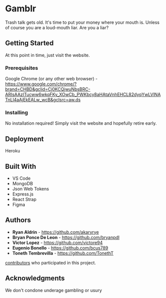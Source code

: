 # Gamblr

Trash talk gets old. It's time to put your money where your mouth is. Unless of course you are a loud-mouth liar. Are you a liar?

## Getting Started

At this point in time, just visit the website.

### Prerequisites

Google Chrome (or any other web browser) - https://www.google.com/chrome/?brand=CHBD&gclid=Cj0KCQjwuNbsBRC-ARIsAAzITucww6wkqFKy_XOwCb_PWKbcy8aHAtaVnhEHCL82dyqYwLVlNATnLl4aAjEkEALw_wcB&gclsrc=aw.ds

### Installing

No installation required! Simply visit the website and hopefully retire early.

## Deployment

Heroku

## Built With

- VS Code
- MongoDB
- Json Web Tokens
- Express.js
- React Strap
- Figma

## Authors
- **Ryan Aldrin** - https://github.com/akaryrye
- **Bryan Ponce De Leon** - https://github.com/bryanpdl
- **Victor Lopez** - https://github.com/victore94
- **Eugenio Bonello** - https://github.com/bcus789
- **Toneth Tembrevilla** - https://github.com/TonethT

[contributors](https://github.com/victore94/EggshellAndBeige/graphs/contributors) who participated in this project.

## Acknowledgments

We don't condone underage gambling or usury
